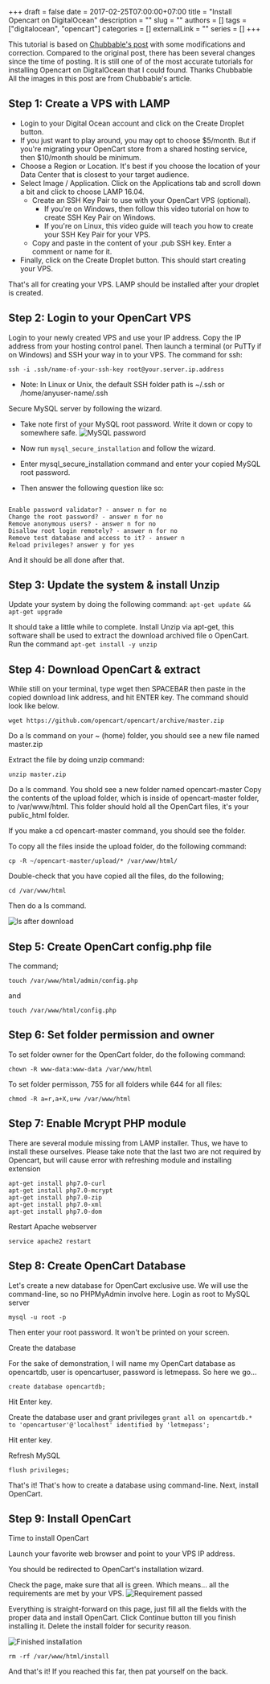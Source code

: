 +++ 
draft = false
date = 2017-02-25T07:00:00+07:00
title = "Install Opencart on DigitalOcean"
description = ""
slug = ""
authors = []
tags = ["digitalocean", "opencart"]
categories = []
externalLink = ""
series = []
+++

This tutorial is based on [Chubbable's post](https://chubbable.com/how-to-install-opencart-2-0-on-ubuntu-14-vps) with some modifications and correction. Compared to the original post, there has been several changes since the time of posting. It is still one of of the most accurate tutorials for installing Opencart on DigitalOcean that I could found. Thanks Chubbable
All the images in this post are from Chubbable's article.

## Step 1: Create a VPS with LAMP
- Login to your Digital Ocean account and click on the Create Droplet button.
- If you just want to play around, you may opt to choose $5/month. But if you're migrating your OpenCart store from a shared hosting service, then $10/month should be minimum.
- Choose a Region or Location. It's best if you choose the location of your Data Center that is closest to your target audience.
- Select Image / Application. Click on the Applications tab and scroll down a bit and click to choose LAMP 16.04.
    - Create an SSH Key Pair to use with your OpenCart VPS (optional).
        - If you're on Windows, then follow this video tutorial on how to create SSH Key Pair on Windows.
        - If you're on Linux, this video guide will teach you how to create your SSH Key Pair for your VPS.
    - Copy and paste in the content of your .pub SSH key. Enter a comment or name for it.
- Finally, click on the Create Droplet button. This should start creating your VPS.

That's all for creating your VPS. LAMP should be installed after your droplet is created.
## Step 2: Login to your OpenCart VPS
Login to your newly created VPS and use your IP address. Copy the IP address from your hosting control panel. Then launch a terminal (or PuTTy if on Windows) and SSH your way in to your VPS.
The command for ssh:

`ssh -i .ssh/name-of-your-ssh-key root@your.server.ip.address`

- Note: In Linux or Unix, the default SSH folder path is ~/.ssh or /home/anyuser-name/.ssh

Secure MySQL server by following the wizard.
- Take note first of your MySQL root password. Write it down or copy to somewhere safe.
![MySQL password](/assets/install-opencart-on-digitalocean/mysql-password.png)

- Now run `mysql_secure_installation` and follow the wizard.
- Enter mysql_secure_installation command and enter your copied MySQL root password.
- Then answer the following question like so:
```

Enable password validator? - answer n for no
Change the root password? - answer n for no
Remove anonymous users? - answer n for no
Disallow root login remotely? - answer n for no
Remove test database and access to it? - answer n
Reload privileges? answer y for yes
```
And it should be all done after that.
## Step 3: Update the system & install Unzip
Update your system by doing the following command: `apt-get update && apt-get upgrade`

It should take a little while to complete.
Install Unzip via apt-get, this software shall be used to extract the download archived file o OpenCart. Run the command
`apt-get install -y unzip`
## Step 4: Download OpenCart & extract
While still on your terminal, type wget then SPACEBAR then paste in the copied download link address, and hit ENTER key. The command should look like below.

`wget https://github.com/opencart/opencart/archive/master.zip`

Do a ls command on your ~ (home) folder, you should see a new file named master.zip

Extract the file by doing unzip command:

`unzip master.zip`

Do a ls command. You shold see a new folder named opencart-master
Copy the contents of the upload folder, which is inside of opencart-master folder, to /var/www/html. This folder should hold all the OpenCart files, it's your public_html folder.

If you make a cd opencart-master command, you should see the folder.

To copy all the files inside the upload folder, do the following command:

`cp -R ~/opencart-master/upload/* /var/www/html/`

Double-check that you have copied all the files, do the following;

`cd /var/www/html`

Then do a ls command.

![ls after download](/assets/install-opencart-on-digitalocean/ls-after-download.png)

## Step 5: Create OpenCart config.php file

The command;

`touch /var/www/html/admin/config.php`

and

`touch /var/www/html/config.php`

## Step 6: Set folder permission and owner

To set folder owner for the OpenCart folder, do the following command:

`chown -R www-data:www-data /var/www/html`

To set folder permisson, 755 for all folders while 644 for all files:

`chmod -R a=r,a+X,u+w /var/www/html`

## Step 7: Enable Mcrypt PHP module
There are several module missing from LAMP installer. Thus, we have to install these ourselves. Please take note that the last two are not required by Opencart, but will cause error with refreshing module and installing extension

```
apt-get install php7.0-curl  
apt-get install php7.0-mcrypt  
apt-get install php7.0-zip  
apt-get install php7.0-xml  
apt-get install php7.0-dom
```

Restart Apache webserver

`service apache2 restart`
## Step 8: Create OpenCart Database
Let's create a new database for OpenCart exclusive use. We will use the command-line, so no PHPMyAdmin involve here.
Login as root to MySQL server

`mysql -u root -p`

Then enter your root password. It won't be printed on your screen.

Create the database

For the sake of demonstration, I will name my OpenCart database as opencartdb, user is opencartuser, password is letmepass.
So here we go…

`create database opencartdb;`

Hit Enter key.

Create the database user and grant privileges
`grant all on opencartdb.* to 'opencartuser'@'localhost' identified by 'letmepass';`

Hit enter key.

Refresh MySQL

`flush privileges;`

That's it! That's how to create a database using command-line. Next, install OpenCart.
## Step 9: Install OpenCart
Time to install OpenCart

Launch your favorite web browser and point to your VPS IP address.

You should be redirected to OpenCart's installation wizard.

Check the page, make sure that all is green. Which means… all the requirements are met by your VPS.
![Requirement passed](/assets/install-opencart-on-digitalocean/requirement-passed.jpeg)

Everything is straight-forward on this page, just fill all the fields with the proper data and install OpenCart.
Click Continue button till you finish installing it.
Delete the install folder for security reason.

![Finished installation](/assets/install-opencart-on-digitalocean/finished-installation.png)

`rm -rf /var/www/html/install`

And that's it! If you reached this far, then pat yourself on the back.
